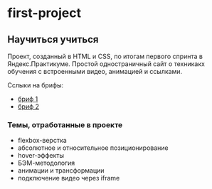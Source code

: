 # first-project

## Научиться учиться

Проект, созданный в HTML и CSS, по итогам первого спринта в Яндекс.Практикуме.
Простой одностраничный сайт о техникакх обучения с встроенными видео, анимацией и ссылками.

Сслыки на брифы:
* [бриф 1](https://code.s3.yandex.net/web-plus/project-1/sprint-1-brief.pdf)
* [бриф 2](https://code.s3.yandex.net/web-plus/project-1/sprint-2-brief.pdf)

### Темы, отработанные в проекте

* flexbox-верстка
* абсолютное и относительное позиционирование
* hover-эффекты
* БЭМ-методология
* анимации и трансформации
* подключение видео через iframe
